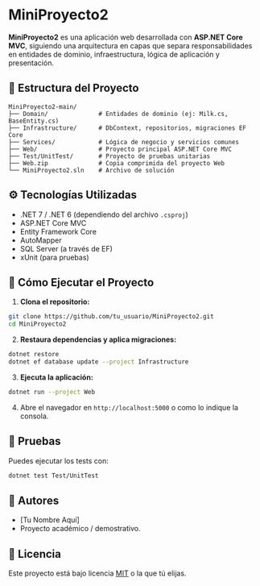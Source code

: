 # MiniProyecto2

**MiniProyecto2** es una aplicación web desarrollada con **ASP.NET Core MVC**, siguiendo una arquitectura en capas que separa responsabilidades en entidades de dominio, infraestructura, lógica de aplicación y presentación.

## 📁 Estructura del Proyecto

```
MiniProyecto2-main/
├── Domain/              # Entidades de dominio (ej: Milk.cs, BaseEntity.cs)
├── Infrastructure/      # DbContext, repositorios, migraciones EF Core
├── Services/            # Lógica de negocio y servicios comunes
├── Web/                 # Proyecto principal ASP.NET Core MVC
├── Test/UnitTest/       # Proyecto de pruebas unitarias
├── Web.zip              # Copia comprimida del proyecto Web
└── MiniProyecto2.sln    # Archivo de solución
```

## ⚙️ Tecnologías Utilizadas

- .NET 7 / .NET 6 (dependiendo del archivo `.csproj`)
- ASP.NET Core MVC
- Entity Framework Core
- AutoMapper
- SQL Server (a través de EF)
- xUnit (para pruebas)

## 🚀 Cómo Ejecutar el Proyecto

1. **Clona el repositorio:**

```bash
git clone https://github.com/tu_usuario/MiniProyecto2.git
cd MiniProyecto2
```

2. **Restaura dependencias y aplica migraciones:**

```bash
dotnet restore
dotnet ef database update --project Infrastructure
```

3. **Ejecuta la aplicación:**

```bash
dotnet run --project Web
```

4. Abre el navegador en `http://localhost:5000` o como lo indique la consola.

## 🧪 Pruebas

Puedes ejecutar los tests con:

```bash
dotnet test Test/UnitTest
```

## 👤 Autores

- [Tu Nombre Aquí]
- Proyecto académico / demostrativo.

## 📄 Licencia

Este proyecto está bajo licencia [MIT](LICENSE) o la que tú elijas.
